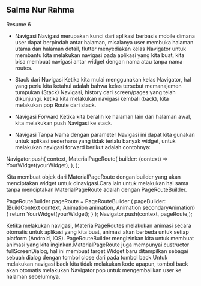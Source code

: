 ## Salma Nur Rahma ##
Resume 6

- Navigasi
Navigasi merupakan kunci dari aplikasi berbasis mobile dimana user dapat berpindah antar halaman, misalanya user membuka halaman utama dan halaman detail, flutter menyediakan kelas Navigator untuk membantu kita melakukan navigasi pada aplikasi yang kita buat, kita bisa membuat navigasi antar widget dengan nama atau tanpa nama routes.

- Stack dari Navigasi
Ketika kita mulai menggunakan kelas Navigator, hal yang perlu kita ketahui adalah bahwa kelas tersebut memanajemen tumpukan (Stack) Navigasi, history dari screen/pages yang telah dikunjungi. ketika kita melakukan navigasi kembali (back), kita melakukan pop Route dari stack.

- Navigasi Forward
Ketika kita beralih ke halaman lain dari halaman awal, kita melakukan push Navigasi ke stack.
 

- Navigasi Tanpa Nama dengan parameter
Navigasi ini dapat kita gunakan untuk aplikasi sederhana yang tidak terlalu banyak widget, untuk melakukan navigasi forward berikut adalah contohnya:




Navigator.push(
  context,
  MaterialPageRoute(
    builder: (context) => YourWidget(yourWidget),
  ),
);





Kita membuat objek dari MaterialPageRoute dengan builder yang akan menciptakan widget untuk dinavigasi.Cara lain untuk melakukan hal sama tanpa menciptakan MaterialPageRoute adalah dengan PageRouteBuilder.




PageRouteBuilder pageRoute = PageRouteBuilder (
  pageBuilder: (BuildContext context, Animation animation, Animation secondaryAnimation) {
    return YourWidget(yourWidget);
    }
  );
Navigator.push(context, pageRoute,);





Ketika melakukan navigasi, MaterialPageRoutes melakukan animasi secara otomatis untuk aplikasi yang kita buat, animasi akan berbeda untuk setiap platform (Android, iOS). PageRouteBuilder mengizinkan kita untuk membuat animasi yang kita inginkan.MaterialPageRoute juga mempunyai custructor fullScreenDialog, hal ini membuat target Widget baru ditampilkan sebagai sebuah dialog dengan tombol close dari pada tombol back.Untuk melakukan navigasi back kita tidak melakukan kode apapun, tombol back akan otomatis melakukan Navigator.pop untuk mengembalikan user ke halaman sebelumnya.

